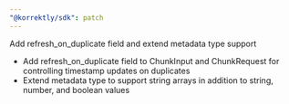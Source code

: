 ```yaml
---
"@korrektly/sdk": patch
---
```


Add refresh_on_duplicate field and extend metadata type support

- Add refresh_on_duplicate field to ChunkInput and ChunkRequest for controlling timestamp updates on duplicates
- Extend metadata type to support string arrays in addition to string, number, and boolean values
